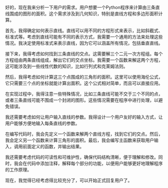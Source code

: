 好的，现在我来分析一下用户的需求。用户想要一个Python程序来计算由三条直线围成的图形的面积。这个需求涉及到几何知识，特别是直线方程和多边形面积计算。

首先，我得确定如何表示直线。直线可以用不同的方程形式来表示，比如斜截式、标准式等。考虑到直线可能有不同的表示方式，我需要一个通用的方法来处理这些情况。我决定使用标准式来表示直线，因为它可以涵盖所有情况，包括垂直直线。

接下来，我得考虑如何找到三条直线的交点。这需要解三个二元一次方程组。每个方程组由两条直线组成，解出它们的交点坐标。我需要一个函数来解这两个方程，这可能涉及到一些线性代数的知识，比如行列式和克莱姆法则。

然后，我得考虑如何计算这三个点围成的三角形的面积。这里可以使用海伦公式，它只需要三个点的坐标就能计算出面积。这个公式相对简单，而且可以直接应用。

在实现过程中，我得注意一些特殊情况，比如三条直线可能不交于三个不同的点，或者三条直线可能不围成一个封闭的图形。这些情况需要在程序中进行处理，以避免错误。

我还需要考虑如何让用户输入直线的参数。我得设计一个用户友好的输入方式，让用户能够方便地输入每条直线的参数。

在编写代码时，我会先定义一个函数来解两个直线方程，找到它们的交点。然后，我会定义另一个函数来计算三角形的面积。最后，我会编写主函数来获取用户输入，调用前面定义的函数，并输出结果。

我还需要考虑代码的可读性和可维护性，确保代码结构清晰，便于理解和修改。同时，我会在代码中添加注释，解释每个部分的功能，以便用户能够更好地理解程序的工作原理。

现在，我觉得已经考虑得比较充分了，可以开始正式回复用户了。